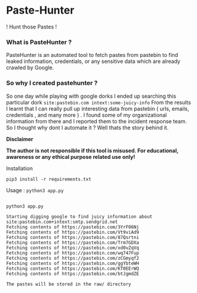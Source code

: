# Paste-Hunter
! Hunt those Pastes ! 

### What is PasteHunter ?
PasteHunter is an automated tool to fetch pastes from pastebin to find leaked information, credentials, or any sensitive data which are already crawled by Google.

### So why I created pastehunter ?
So one day while playing with google dorks I ended up searching this particular dork  ```site:pastebin.com intext:some-juicy-info``` From the results I learnt that I can really pull up interesting data from pastebin ( urls, emails, credentials , and many more ) . I found some of my organizational information from there and I reported them to the incident response team. So I thought why dont I automate it ? Well thats the story behind it.

<b> Disclaimer </b>

<b>The author is not responsible if this tool is misused. For educational, awareness or any ethical purpose related use only!</b>

Installation
```
pip3 install -r requirements.txt
```
Usage : ```python3 app.py```
```

python3 app.py

Starting digging google to find juicy information about site:pastebin.com+intext:smtp.sendgrid.net
Fetching contents of https://pastebin.com/3YrF06Nj
Fetching contents of https://pastebin.com/Vt9viAd9
Fetching contents of https://pastebin.com/87Qsrtni
Fetching contents of https://pastebin.com/Trm7GDXa
Fetching contents of https://pastebin.com/xd0vZqVq
Fetching contents of https://pastebin.com/wq747Fup
Fetching contents of https://pastebin.com/zCGmyqf2
Fetching contents of https://pastebin.com/ggYbteWH
Fetching contents of https://pastebin.com/KT0EErWQ
Fetching contents of https://pastebin.com/btJgmdZE

The pastes will be stored in the raw/ directory
```
